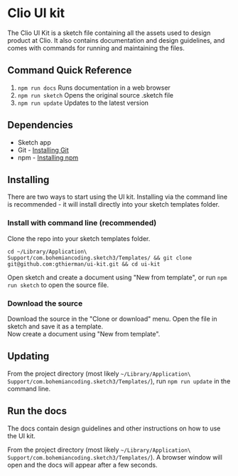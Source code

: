 # Clio UI kit
The Clio UI Kit is a sketch file containing all the assets used to design product at Clio. It also contains documentation and design guidelines, and comes with commands for running and maintaining the files.

## Command Quick Reference
1. `npm run docs` Runs documentation in a web browser
2. `npm run sketch` Opens the original source .sketch file
2. `npm run update` Updates to the latest version

## Dependencies
* Sketch app
* Git - [Installing Git](https://www.atlassian.com/git/tutorials/install-git)
* npm - [Installing npm](https://www.npmjs.com/get-npm)

## Installing
There are two ways to start using the UI kit. Installing via the command line is recommended - it will install directly into your sketch templates folder.

### Install with command line (recommended)

Clone the repo into your sketch templates folder.
```
cd ~/Library/Application\ Support/com.bohemiancoding.sketch3/Templates/ && git clone git@github.com:gthierman/ui-kit.git && cd ui-kit
```
 Open sketch and create a document using "New from template", or run `npm run sketch` to open the source file.

### Download the source

Download the source in the "Clone or download" menu.
Open the file in sketch and save it as a template.<br>
Now create a document using "New from template".

## Updating
From the project directory (most likely `~/Library/Application\ Support/com.bohemiancoding.sketch3/Templates/`), run `npm run update` in the command line.

## Run the docs
  The docs contain design guidelines and other instructions on how to use the UI kit.

  From the project directory (most likely `~/Library/Application\ Support/com.bohemiancoding.sketch3/Templates/`). A browser window will open and the docs will appear after a few seconds.

<!-- ## Symbol overrides
<img src="images/symbol-overrides.png" width="808"> -->
